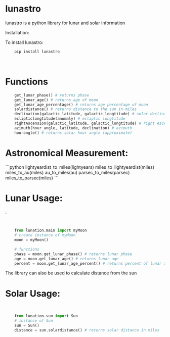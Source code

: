 # lunastro
lunastro is a python library for lunar and solar information


Installation:

To install lunastro:

```python
    pip install lunastro
```
<br>

<h1>Functions</h1>

```python
    get_lunar_phase() # returns phase
    get_lunar_age() # returns age of moon
    get_lunar_age_percentage() # returns age percentage of moon
    solardistance() # returns distance to the sun in miles
    declination(galactic_latitude, galactic_longtitude) # solar declination
    eclipticlongtitude(anomaly) # ecliptic longtitude
    rightAscension(galactic_latitude, galactic_longtitude) # right Ascension
    azimuth(hour_angle, latitude, declination) # azimuth
    hourangle() # returns solar hour angle (approximate)
```

<h1>Astronomical Measurement:</h1>
```python
    lightyeardist_to_miles(lightyears)
    miles_to_lightyeardist(miles)
    miles_to_au(miles)
    au_to_miles(au)
    parsec_to_miles(parsec)
    miles_to_parsec(miles)
```
<h1>Lunar Usage:</h1>:
<br>

```python

    
    from lunation.main import myMoon
    # create instance of myMoon
    moon = myMoon()
    
    # functions
    phase = moon.get_lunar_phase() # returns lunar phase
    age = moon.get_lunar_age() # returns lunar age
    percent = moon.get_lunar_age_percent() # returns percent of lunar age as a decimal
```
The library can also be used to calculate distance from the sun
<br>
<h1> Solar Usage: </h1>

```python

    
    from lunation.sun import Sun
    # instance of Sun
    sun = Sun()
    distance = sun.solardistance() # returns solar distance in miles
```
